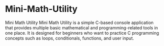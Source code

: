 # Mini-Math-Utility
Mini Math Utility  Mini Math Utility is a simple C-based console application that provides multiple basic mathematical and programming-related tools in one place. It is designed for beginners who want to practice C programming concepts such as loops, conditionals, functions, and user input.
